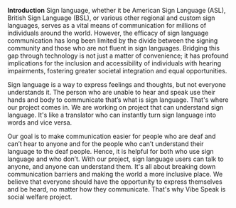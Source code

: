 **Introduction**
Sign language, whether it be American Sign Language (ASL), British Sign Language (BSL), or various other regional and custom sign languages, serves as a vital means of communication for millions of individuals around the world. However, the efficacy of sign language communication has long been limited by the divide between the signing community and those who are not fluent in sign languages. Bridging this gap through technology is not just a matter of convenience; it has profound implications for the inclusion and accessibility of individuals with 
hearing impairments, fostering greater societal integration and equal opportunities.

Sign language is a way to express feelings and thoughts, but not everyone understands it. The person who are unable to hear and speak use their hands and body to communicate that’s what is sign language. That's where our project comes in. We are working on project that can understand sign language. It's like a translator who can instantly turn sign language into words and vice versa.
	
Our goal is to make communication easier for people who are deaf and can’t hear to anyone and for the people who can’t understand their language to the deaf people. Hence, it is helpful for both who use sign language and who don’t. With our project, sign language users can talk to anyone, and anyone can understand them. It's all about breaking down communication barriers and making the world a more inclusive place. We believe that everyone should have the opportunity to express themselves and be heard, no matter how they communicate. That's why Vibe Speak is social welfare project.
